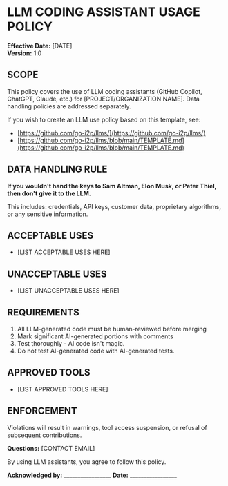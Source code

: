 # LLM CODING ASSISTANT USAGE POLICY

**Effective Date:** [DATE]  
**Version:** 1.0

## SCOPE
This policy covers the use of LLM coding assistants (GitHub Copilot, ChatGPT, Claude, etc.) for [PROJECT/ORGANIZATION NAME]. Data handling policies are addressed separately.

If you wish to create an LLM use policy based on this template, see:
 - [https://github.com/go-i2p/llms/](https://github.com/go-i2p/llms/)
 - [https://github.com/go-i2p/llms/blob/main/TEMPLATE.md](https://github.com/go-i2p/llms/blob/main/TEMPLATE.md)

## DATA HANDLING RULE
**If you wouldn't hand the keys to Sam Altman, Elon Musk, or Peter Thiel, then don't give it to the LLM.**

This includes: credentials, API keys, customer data, proprietary algorithms, or any sensitive information.

## ACCEPTABLE USES
- [LIST ACCEPTABLE USES HERE]

## UNACCEPTABLE USES
- [LIST UNACCEPTABLE USES HERE]

## REQUIREMENTS
1. All LLM-generated code must be human-reviewed before merging
2. Mark significant AI-generated portions with comments
3. Test thoroughly - AI code isn't magic.
4. Do not test AI-generated code with AI-generated tests.

## APPROVED TOOLS
- [LIST APPROVED TOOLS HERE]

## ENFORCEMENT
Violations will result in warnings, tool access suspension, or refusal of subsequent contributions.

**Questions:** [CONTACT EMAIL]

By using LLM assistants, you agree to follow this policy.

**Acknowledged by:** _________________ **Date:** _________________